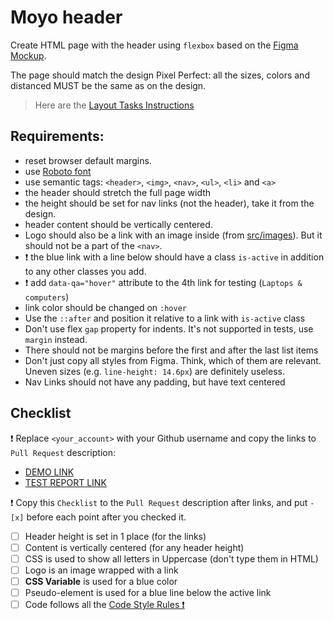 # Moyo header
Create HTML page with the header using `flexbox` based on the [Figma Mockup](https://www.figma.com/file/1sog2rmfyCjnVxkeZ3ptnc/MOYO-%2F-Header?node-id=0%3A1&mode=dev).

The page should match the design Pixel Perfect: all the sizes, colors and distanced MUST be the same as on the design.

> Here are the [Layout Tasks Instructions](https://mate-academy.github.io/layout_task-guideline)

## Requirements:

- reset browser default margins.
- use [Roboto font](https://fonts.google.com/specimen/Roboto)
- use semantic tags: `<header>`, `<img>`, `<nav>`, `<ul>`, `<li>` and `<a>`
- the header should stretch the full page width
- the height should be set for nav links (not the header), take it from the design.
- header content should be vertically centered.
- Logo should also be a link with an image inside (from [src/images](src/images)). But it should not be a part of the `<nav>`.
- ❗️ the blue link with a line below should have a class `is-active` in addition to any other classes you add.
- ❗️ add `data-qa="hover"` attribute to the 4th link for testing (`Laptops & computers`)
- link color should be changed on `:hover`
- Use the `::after` and position it relative to a link with `is-active` class
- Don't use flex `gap` property for indents. It's not supported in tests, use `margin` instead.
- There should not be margins before the first and after the last list items
- Don't just copy all styles from Figma. Think, which of them are relevant. Uneven sizes (e.g. `line-height: 14.6px`) are definitely useless.
- Nav Links should not have any padding, but have text centered

## Checklist

❗️ Replace `<your_account>` with your Github username and copy the links to `Pull Request` description:

- [DEMO LINK](https://DenNice-cloud.github.io/layout_moyo-header/)
- [TEST REPORT LINK](https://DenNice-cloud.github.io/layout_moyo-header/report/html_report/)

❗️ Copy this `Checklist` to the `Pull Request` description after links, and put `- [x]` before each point after you checked it.

- [ ] Header height is set in 1 place (for the links)
- [ ] Content is vertically centered (for any header height)
- [ ] CSS is used to show all letters in Uppercase (don't type them in HTML)
- [ ] Logo is an image wrapped with a link
- [ ] **CSS Variable** is used for a blue color
- [ ] Pseudo-element is used for a blue line below the active link
- [ ] Code follows all the [Code Style Rules ❗️](./checklist.md)
